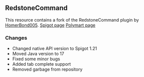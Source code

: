 ## RedstoneCommand

This resource contains a fork of the RedstoneCommand plugin by [HomerBond005](https://github.com/HomerBond005/RedstoneCommand).
[Spigot page](#SOON)
[Polymart page](#SOON)

### Changes

- Changed native API version to Spigot 1.21
- Moved Java version to 17
- Fixed some minor bugs
- Added tab complete support
- Removed garbage from repository